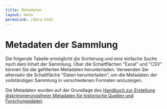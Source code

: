 ```yaml
---
title: Metadaten
layout: data
permalink: /data.html
---
```


# Metadaten der Sammlung

Die folgende Tabelle ermöglicht die Sortierung und eine einfache Suche nach dem Inhalt der Sammlung.
Über die Schaltflächen "Excel" und "CSV" können Sie die gefilterten Metadaten herunterladen.
Verwenden Sie alternativ die Schaltfläche "Daten herunterladen", um die Metadaten der vollständigen Sammlung in verschiedenen Formaten anzuzeigen.

Die Metadaten wurden auf der Grundlage des [Handbuch zur Erstellung diskriminierungsfreier Metadaten für historische Quellen und Forschungsdaten](https://maehr.github.io/diskriminierungsfreie-metadaten/).
